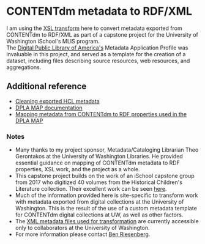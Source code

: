 # CONTENTdm metadata to RDF/XML  
I am using the [XSL transform](CdmToRDFXML.xsl) here to convert metadata exported from CONTENTdm to RDF/XML as part of a capstone project for the University of Washington iSchool's MLIS program.  
The [Digital Public Library of America's](https://dp.la/) Metadata Application Profile was invaluable in this project, and served as a template for the creation of a dataset, including files describing source resources, web resources, and aggregations.

## Additional reference
- [Cleaning exported HCL metadata](HCLDataCleaning.md)
- [DPLA MAP documentation](https://pro.dp.la/hubs/metadata-application-profile)
- [Mapping metadata from CONTENTdm to RDF properties used in the DPLA MAP](https://docs.google.com/spreadsheets/d/1Pax7Z1V5FjiuATyD0Cv1RY24w4TKs3s7oQmEwMSy8aA/edit?usp=sharing)

### Notes
- Many thanks to my project sponsor, Metadata/Cataloging Librarian Theo Gerontakos at the University of Washington Libraries. He provided essential guidance on mapping of CONTENTdm metadata to RDF properties, XSL work, and the project as a whole.
- This capstone project builds on the work of an iSchool capstone group from 2017 who digitized 40 volumes from the Historical Children's Literature collection. Their excellent work can be seen [here](http://viclit.omeka.net/).
- Much of the information provided here is site-specific to transform work with metadata exported from digital collections at the University of Washington. This is the result of the use of a custom metadata template for CONTENTdm digital collections at UW, as well as other factors.
- The [XML metadata files used for transformation](https://drive.google.com/drive/folders/1rjP59ZSyDvuHaCIoyGJ1AYGPtrsKYHtC?usp=sharing) are currently accessible only to collaborators at the University of Washington.  
- For more information please contact [Ben Riesenberg](mailto:ries07@uw.edu).
